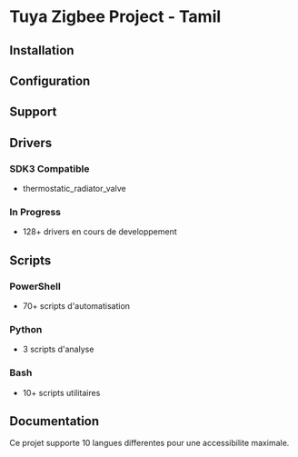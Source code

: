 ﻿# Tuya Zigbee Project - Tamil

## Installation

## Configuration

## Support

## Drivers

### SDK3 Compatible
- thermostatic_radiator_valve

### In Progress
- 128+ drivers en cours de developpement

## Scripts

### PowerShell
- 70+ scripts d'automatisation

### Python
- 3 scripts d'analyse

### Bash
- 10+ scripts utilitaires

## Documentation

Ce projet supporte 10 langues differentes pour une accessibilite maximale.
